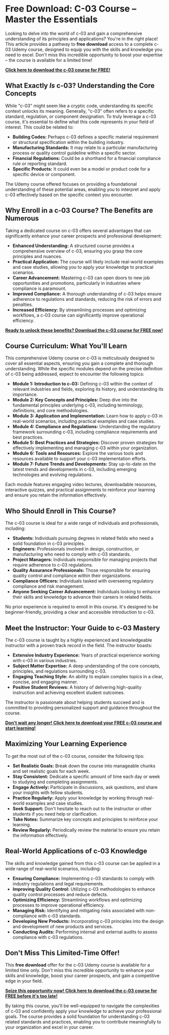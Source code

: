 # Free Download: C-03 Course – Master the Essentials

Looking to delve into the world of c-03 and gain a comprehensive understanding of its principles and applications? You're in the right place! This article provides a pathway to **free download** access to a complete c-03 Udemy course, designed to equip you with the skills and knowledge you need to excel. Don't miss this incredible opportunity to boost your expertise – the course is available for a limited time!

[**Click here to download the c-03 course for FREE!**](https://udemywork.com/c-03)

## What Exactly *Is* c-03? Understanding the Core Concepts

While "c-03" might seem like a cryptic code, understanding its specific context unlocks its meaning. Generally, "c-03" often refers to a specific standard, regulation, or component designation. To truly leverage a c-03 course, it's essential to define what this code represents in your field of interest. This could be related to:

*   **Building Codes:** Perhaps c-03 defines a specific material requirement or structural specification within the building industry.
*   **Manufacturing Standards:** It may relate to a particular manufacturing process or quality control guideline within a specific sector.
*   **Financial Regulations:** Could be a shorthand for a financial compliance rule or reporting standard.
*   **Specific Products:** It could even be a model or product code for a specific device or component.

The Udemy course offered focuses on providing a foundational understanding of these potential areas, enabling you to interpret and apply c-03 effectively based on the specific context you encounter.

## Why Enroll in a c-03 Course? The Benefits are Numerous

Taking a dedicated course on c-03 offers several advantages that can significantly enhance your career prospects and professional development:

*   **Enhanced Understanding:** A structured course provides a comprehensive overview of c-03, ensuring you grasp the core principles and nuances.
*   **Practical Application:** The course will likely include real-world examples and case studies, allowing you to apply your knowledge to practical scenarios.
*   **Career Advancement:** Mastering c-03 can open doors to new job opportunities and promotions, particularly in industries where compliance is paramount.
*   **Improved Compliance:** A thorough understanding of c-03 helps ensure adherence to regulations and standards, reducing the risk of errors and penalties.
*   **Increased Efficiency:** By streamlining processes and optimizing workflows, a c-03 course can significantly improve operational efficiency.

[**Ready to unlock these benefits? Download the c-03 course for FREE now!**](https://udemywork.com/c-03)

## Course Curriculum: What You'll Learn

This comprehensive Udemy course on c-03 is meticulously designed to cover all essential aspects, ensuring you gain a complete and thorough understanding. While the specific modules depend on the precise definition of c-03 being addressed, expect to encounter the following topics:

*   **Module 1: Introduction to c-03:** Defining c-03 within the context of relevant industries and fields, exploring its history, and understanding its importance.
*   **Module 2: Key Concepts and Principles:** Deep dive into the fundamental principles underlying c-03, including terminology, definitions, and core methodologies.
*   **Module 3: Application and Implementation:** Learn how to apply c-03 in real-world scenarios, including practical examples and case studies.
*   **Module 4: Compliance and Regulations:** Understanding the regulatory framework surrounding c-03, including compliance requirements and best practices.
*   **Module 5: Best Practices and Strategies:** Discover proven strategies for effectively implementing and managing c-03 within your organization.
*   **Module 6: Tools and Resources:** Explore the various tools and resources available to support your c-03 implementation efforts.
*   **Module 7: Future Trends and Developments:** Stay up-to-date on the latest trends and developments in c-03, including emerging technologies and evolving regulations.

Each module features engaging video lectures, downloadable resources, interactive quizzes, and practical assignments to reinforce your learning and ensure you retain the information effectively.

## Who Should Enroll in This Course?

The c-03 course is ideal for a wide range of individuals and professionals, including:

*   **Students:** Individuals pursuing degrees in related fields who need a solid foundation in c-03 principles.
*   **Engineers:** Professionals involved in design, construction, or manufacturing who need to comply with c-03 standards.
*   **Project Managers:** Individuals responsible for managing projects that require adherence to c-03 regulations.
*   **Quality Assurance Professionals:** Those responsible for ensuring quality control and compliance within their organizations.
*   **Compliance Officers:** Individuals tasked with overseeing regulatory compliance and risk management.
*   **Anyone Seeking Career Advancement:** Individuals looking to enhance their skills and knowledge to advance their careers in related fields.

No prior experience is required to enroll in this course. It's designed to be beginner-friendly, providing a clear and accessible introduction to c-03.

## Meet the Instructor: Your Guide to c-03 Mastery

The c-03 course is taught by a highly experienced and knowledgeable instructor with a proven track record in the field. The instructor boasts:

*   **Extensive Industry Experience:** Years of practical experience working with c-03 in various industries.
*   **Subject Matter Expertise:** A deep understanding of the core concepts, principles, and regulations surrounding c-03.
*   **Engaging Teaching Style:** An ability to explain complex topics in a clear, concise, and engaging manner.
*   **Positive Student Reviews:** A history of delivering high-quality instruction and achieving excellent student outcomes.

The instructor is passionate about helping students succeed and is committed to providing personalized support and guidance throughout the course.

[**Don't wait any longer! Click here to download your FREE c-03 course and start learning!**](https://udemywork.com/c-03)

## Maximizing Your Learning Experience

To get the most out of the c-03 course, consider the following tips:

*   **Set Realistic Goals:** Break down the course into manageable chunks and set realistic goals for each week.
*   **Stay Consistent:** Dedicate a specific amount of time each day or week to studying and completing assignments.
*   **Engage Actively:** Participate in discussions, ask questions, and share your insights with fellow students.
*   **Practice Regularly:** Apply your knowledge by working through real-world examples and case studies.
*   **Seek Support:** Don't hesitate to reach out to the instructor or other students if you need help or clarification.
*   **Take Notes:** Summarize key concepts and principles to reinforce your learning.
*   **Review Regularly:** Periodically review the material to ensure you retain the information effectively.

## Real-World Applications of c-03 Knowledge

The skills and knowledge gained from this c-03 course can be applied in a wide range of real-world scenarios, including:

*   **Ensuring Compliance:** Implementing c-03 standards to comply with industry regulations and legal requirements.
*   **Improving Quality Control:** Utilizing c-03 methodologies to enhance quality control processes and reduce defects.
*   **Optimizing Efficiency:** Streamlining workflows and optimizing processes to improve operational efficiency.
*   **Managing Risk:** Identifying and mitigating risks associated with non-compliance with c-03 standards.
*   **Developing New Products:** Incorporating c-03 principles into the design and development of new products and services.
*   **Conducting Audits:** Performing internal and external audits to assess compliance with c-03 regulations.

## Don't Miss This Limited-Time Offer!

This **free download** offer for the c-03 Udemy course is available for a limited time only. Don't miss this incredible opportunity to enhance your skills and knowledge, boost your career prospects, and gain a competitive edge in your field.

[**Seize this opportunity now! Click here to download the c-03 course for FREE before it's too late!**](https://udemywork.com/c-03)

By taking this course, you'll be well-equipped to navigate the complexities of c-03 and confidently apply your knowledge to achieve your professional goals. The course provides a solid foundation for understanding c-03 related standards and practices, enabling you to contribute meaningfully to your organization and excel in your career.
